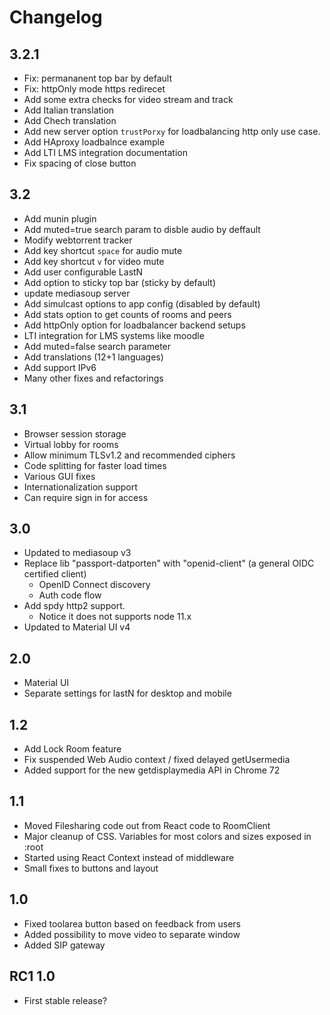# Changelog

## 3.2.1

* Fix: permananent top bar by default
* Fix: httpOnly mode https redirecet
* Add some extra checks for video stream and track
* Add Italian translation
* Add Chech translation
* Add new server option `trustPorxy` for loadbalancing http only use case.
* Add HAproxy loadbalnce example
* Add LTI LMS integration documentation
* Fix spacing of close button

## 3.2

* Add munin plugin
* Add muted=true search param to disble audio by deffault
* Modify webtorrent tracker
* Add key shortcut `space` for audio mute
* Add key shortcut `v` for video mute
* Add user configurable LastN
* Add option to sticky top bar (sticky by default)
* update mediasoup server
* Add simulcast options to app config (disabled by default)
* Add stats option to get counts of rooms and peers
* Add httpOnly option for loadbalancer backend setups
* LTI integration for LMS systems like moodle
* Add muted=false search parameter
* Add translations (12+1 languages)
* Add support IPv6
* Many other fixes and refactorings

## 3.1

* Browser session storage
* Virtual lobby for rooms
* Allow minimum TLSv1.2 and recommended ciphers
* Code splitting for faster load times
* Various GUI fixes
* Internationalization support
* Can require sign in for access

## 3.0

* Updated to mediasoup v3
* Replace lib "passport-datporten" with "openid-client" (a general OIDC certified client)
  * OpenID Connect discovery
  * Auth code flow
* Add spdy http2 support.
  * Notice it does not supports node 11.x
* Updated to Material UI v4

## 2.0

* Material UI
* Separate settings for lastN for desktop and mobile

## 1.2

* Add Lock Room feature
* Fix suspended Web Audio context / fixed delayed getUsermedia
* Added support for the new getdisplaymedia API in Chrome 72

## 1.1

* Moved Filesharing code out from React code to RoomClient
* Major cleanup of CSS. Variables for most colors and sizes exposed in :root
* Started using React Context instead of middleware
* Small fixes to buttons and layout

## 1.0

* Fixed toolarea button based on feedback from users
* Added possibility to move video to separate window
* Added SIP gateway

## RC1 1.0

* First stable release?
